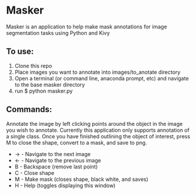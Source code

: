# Masker

Masker is an application to help make mask annotations for image segmentation tasks using Python and Kivy

## To use:
1. Clone this repo
1. Place images you want to annotate into images/to_anotate directory
1. Open a terminal (or command line, anaconda prompt, etc) and navigate to the base masker directory
1. run $ python masker.py


## Commands:
Annotate the image by left clicking points around the object in the image you wish to annotate.
Currently this application only supports annotation of a single class. Once you have finished
outlining the object of interest, press M to close the shape, convert to a mask, and save to png.

* -> - Navigate to the next image
* <- - Navigate to the previous image
* B  - Backspace (remove last point)
* C  - Close shape
* M  - Make mask (closes shape, black white, and saves)
* H  - Help (toggles displaying this window)
